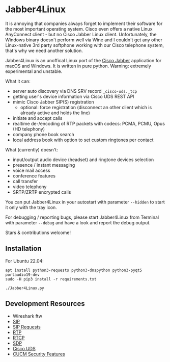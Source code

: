 # Jabber4Linux

It is annoying that companies always forget to implement their software for the most important operating system. Cisco even offers a native Linux AnyConnect client - but no Cisco Jabber Linux client. Unfortunately, the Windows binary doesn't perform well via Wine and I couldn't get any other Linux-native 3rd party softphone working with our Cisco telephone system, that's why we need another solution.

Jabber4Linux is an unoffical Linux port of the [Cisco Jabber](https://www.cisco.com/c/en/us/products/unified-communications/jabber/index.html) application for macOS and Windows. It is written in pure python. Warning: extremely experimental and unstable.

What it can:
- server auto discovery via DNS SRV record `_cisco-uds._tcp`
- getting user's device information via Cisco UDS REST API
- mimic Cisco Jabber SIP(S) registration
  - optional: force registration (disconnect an other client which is already active and holds the line)
- initiate and accept calls
- realtime de-/encoding of RTP packets with codecs: PCMA, PCMU, Opus (HD telephony)
- company phone book search
- local address book with option to set custom ringtones per contact

What (currently) doesn't:
- input/output audio device (headset) and ringtone devices selection
- presence / instant messaging
- voice mail access
- conference features
- call transfer
- video telephony
- SRTP/ZRTP encrypted calls

You can put Jabber4Linux in your autostart with parameter `--hidden` to start it only with the tray icon.

For debugging / reporting bugs, please start Jabber4Linux from Terminal with parameter `--debug` and have a look and report the debug output.

Stars & contributions welcome!

## Installation
For Ubuntu 22.04:
```
apt install python3-requests python3-dnspython python3-pyqt5 portaudio19-dev
sudo -H pip3 install -r requirements.txt

./Jabber4Linux.py
```

## Development Resources
- Wireshark ftw
- [SIP](https://de.wikipedia.org/wiki/Session_Initiation_Protocol)
- [SIP Requests](https://de.wikipedia.org/wiki/SIP-Anfragen)
- [RTP](https://de.wikipedia.org/wiki/Real-Time_Transport_Protocol)
- [RTCP](https://de.wikipedia.org/wiki/RealTime_Control_Protocol)
- [SDP](https://de.wikipedia.org/wiki/Session_Description_Protocol)
- [Cisco UDS](https://developer.cisco.com/docs/user-data-services-api-reference/#!overview/overview)
- [CUCM Security Features](https://www.ciscolive.com/c/dam/r/ciscolive/emea/docs/2019/pdf/BRKCOL-3501.pdf)
